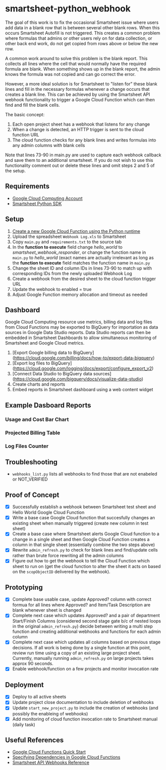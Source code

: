 # smartsheet-python_webhook
The goal of this work is to fix the occasional Smartsheet issue where users add data in a blank row that is between several other blank rows.  When this occurs Smartsheet Autofill is not triggered.  This creates a common problem where formulas that admins or other users rely on for data collection, or other back end work, do not get copied from rows above or below the new row.  

A common work around to solve this problem is the blank report.  This collects all lines where the cell that would normally have the required formula are blank.  When something shows up in the blank report, the admin knows the formula was not copied and can go correct the error.  

However, a more ideal solution is for Smartsheet to "listen for" these blank lines and fill in the necessary formulas whenever a change occurs that creates a blank line.  This can be achieved by using the Smartsheet API webhook functionality to trigger a Google Cloud Function which can then find and fill the blank cells.  

The basic concept:
1. Each open project sheet has a webhook that listens for any change
2. When a change is detected, an HTTP trigger is sent to the cloud function URL
3. The cloud function checks for any blank lines and writes formulas into any admin columns with blank cells

Note that lines 73-90 in main.py are used to capture each webhook callback and save them to an additional smartsheet.  If you do not wish to use this functionality comment out or delete these lines and omit steps 2 and 5 of the setup.

## Requirements
- [Google Cloud Computing Account](https://cloud.google.com/)
- [Smartsheet Python SDK](https://github.com/smartsheet-platform/smartsheet-python-sdk)

## Setup
1. [Create a new Google Cloud Function using the Python runtime](https://cloud.google.com/functions/docs/quickstart-console)
2. Upload the spreadsheet ```Webhook Log.xls``` to Smartsheet
3. Copy ```main.py``` and ```requirements.txt``` to the source tab
4. In the **function to execute** field change *hello_world* to *smartsheet_webhook_responder*, or change the function name in ```main.py``` to *hello_world* (exact names are actually irrelevant as long as the **function to execute** field matches the function name in ```main.py```
5. Change the sheet ID and column IDs in lines 73-90 to match up with corresponding IDs from the newly uploaded Webhook Log
6. Create a webhook from the desired sheet to the cloud function trigger URL
7. Update the webhook to enabled = true
8. Adjust Google Function memory allocation and timeout as needed

## Dashboard
Google Cloud Computing resource use metrics, billing data and log files from Cloud Functions may be exported to BigQuery for importation as data sources in Google Data Studio reports.  Data Studio reports can then be embedded in Smartsheet Dashboards to allow simultaneous monitoring of Smartsheet and Google Cloud metrics.  

1. [Export Google billing data to BigQuery] (https://cloud.google.com/billing/docs/how-to/export-data-bigquery)
2. [Export log files to BigQuery] (https://cloud.google.com/logging/docs/export/configure_export_v2)
3. [Connect Data Studio to BigQuery data sources] (https://cloud.google.com/bigquery/docs/visualize-data-studio)
4. Create charts and reports
5. Embed reports in Smartsheet dashboard using a web content widget

## Example Dasboard Reports

### Usage and Cost Bar Chart

### Projected Billing Table

### Log Files Counter

## Troubleshooting
- ```webhooks_list.py``` lists all webhooks to find those that are not enabeled or NOT_VERIFIED

## Proof of Concept
- [x] Successfully establish a webhook between Smartsheet test sheet and Hello World Google Cloud Function
- [x] Write a base case Google Cloud function that succesfully changes an existing sheet when manually triggered (create new column in test sheet)
- [x] Create a base case where Smartsheet alerts Google Cloud function to a change in a single sheet and then Google Cloud Function creates a column in that single sheet (essentially combine the two steps above)
- [x] Rewrite ```admin_refresh.py``` to check for blank lines and find/update cells rather than brute force rewriting all the admin columns
- [x] Figure out how to get the webhook to tell the Cloud Function which sheet to run on (get the cloud function to alter the sheet it acts on based on the ```scopObjectID``` delivered by the webhook). 

## Prototyping
- [x] Complete base usable case, update Approved? column with correct formua for all lines where Approved? and Item/Task Description are blank whenever sheet is changed
- [x] Complete next case which updates Approved? and a pair of department Start/Finish Columns (considered second stage gate b/c of nested loops in the original ```admin_refresh.py```) decide between writing a multi step function and creating additional webhooks and functions for each admin column
- [x] Complete next case which updates all columns based on previous stage decisions.  If all work is being done by a single function at this point, review run time using a copy of an existing large project sheet.  Currently, manually running ```admin_refresh.py``` on large projects takes approx 90 seconds.  
- [x] Enable webhook/function on a few projects and monitor invocation rate

## Deployment
- [x] Deploy to all active sheets
- [x] Update project close documentation to include deletion of webhooks
- [x] Update ```start_new_project.py``` to include the creation of webhooks (and possibly the enableing of webhooks)
- [x] Add monitoring of cloud function invocation rate to Smartsheet manual (daily task)

## Useful References
- [Google Cloud Functions Quick Start](https://cloud.google.com/functions/docs/quickstart-console)
- [Specifying Dependencies in Google Cloud Functions](https://cloud.google.com/functions/docs/writing/specifying-dependencies-python)
- [Smartsheet API Webhooks Reference](https://smartsheet-platform.github.io/api-docs/#webhooks-reference)
